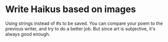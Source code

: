 # Write Haikus based on images

Using strings instead of #s to be saved. You can compare your poem to the previous writer, and try to do a better job. But since art is subjective, it's always good enough.

